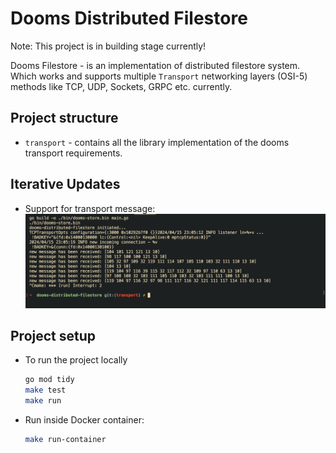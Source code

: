 # Dooms Distributed Filestore

Note: This project is in building stage currently!

Dooms Filestore - is an implementation of distributed filestore system. Which works and supports multiple `Transport` networking layers (OSI-5) methods like TCP, UDP, Sockets, GRPC etc. currently.

## Project structure

- `transport` - contains all the library implementation of the dooms transport requirements.

## Iterative Updates

- Support for transport message:
  ![basic transport message](assets/transport-message.png)

## Project setup

- To run the project locally

  ```bash
  go mod tidy
  make test
  make run
  ```

- Run inside Docker container:

  ```bash
  make run-container
  ```
